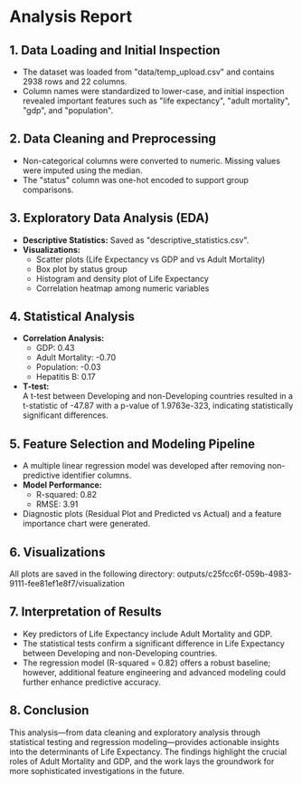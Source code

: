 # Analysis Report

## 1. Data Loading and Initial Inspection
- The dataset was loaded from "data/temp_upload.csv" and contains 2938 rows and 22 columns.
- Column names were standardized to lower-case, and initial inspection revealed important features such as "life expectancy", "adult mortality", "gdp", and "population".

## 2. Data Cleaning and Preprocessing
- Non-categorical columns were converted to numeric. Missing values were imputed using the median.
- The "status" column was one-hot encoded to support group comparisons.

## 3. Exploratory Data Analysis (EDA)
- **Descriptive Statistics:** Saved as "descriptive_statistics.csv".
- **Visualizations:**  
  - Scatter plots (Life Expectancy vs GDP and vs Adult Mortality)  
  - Box plot by status group  
  - Histogram and density plot of Life Expectancy  
  - Correlation heatmap among numeric variables

## 4. Statistical Analysis
- **Correlation Analysis:**  
  - GDP: 0.43  
  - Adult Mortality: -0.70  
  - Population: -0.03  
  - Hepatitis B: 0.17
- **T-test:**  
  A t-test between Developing and non-Developing countries resulted in a t-statistic of -47.87 with a p-value of 1.9763e-323, indicating statistically significant differences.

## 5. Feature Selection and Modeling Pipeline
- A multiple linear regression model was developed after removing non-predictive identifier columns.
- **Model Performance:**  
  - R-squared: 0.82  
  - RMSE: 3.91
- Diagnostic plots (Residual Plot and Predicted vs Actual) and a feature importance chart were generated.

## 6. Visualizations
All plots are saved in the following directory:
outputs/c25fcc6f-059b-4983-9111-fee81ef1e8f7/visualization

## 7. Interpretation of Results
- Key predictors of Life Expectancy include Adult Mortality and GDP.
- The statistical tests confirm a significant difference in Life Expectancy between Developing and non-Developing countries.
- The regression model (R-squared = 0.82) offers a robust baseline; however, additional feature engineering and advanced modeling could further enhance predictive accuracy.

## 8. Conclusion
This analysis—from data cleaning and exploratory analysis through statistical testing and regression modeling—provides actionable insights into the determinants of Life Expectancy. The findings highlight the crucial roles of Adult Mortality and GDP, and the work lays the groundwork for more sophisticated investigations in the future.
